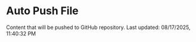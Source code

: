 # Auto Push File

Content that will be pushed to GitHub repository.
Last updated: 08/17/2025, 11:40:32 PM